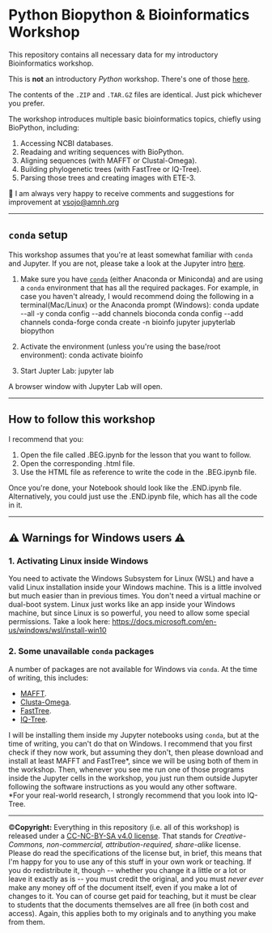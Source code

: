 # Python Biopython & Bioinformatics Workshop
This repository contains all necessary data for my introductory Bioinformatics workshop.

This is **not** an introductory _Python_ workshop. There's one of those [here](https://github.com/vsojo/Python_Workshop).

The contents of the `.ZIP` and `.TAR.GZ` files are identical. Just pick whichever you prefer.

The workshop introduces multiple basic bioinformatics topics, chiefly using BioPython, including:
1. Accessing NCBI databases.
1. Readaing and writing sequences with BioPython.
1. Aligning sequences (with MAFFT or Clustal-Omega).
1. Building phylogenetic trees (with FastTree or IQ-Tree).
1. Parsing those trees and creating images with ETE-3.

:pencil: I am always very happy to receive comments and suggestions for improvement at vsojo@amnh.org

---
## `conda` setup
This workshop assumes that you're at least somewhat familiar with `conda` and Jupyter. If you are not, please take a look at the Jupyter intro [here](https://github.com/vsojo/Python_Workshop).
1. Make sure you have [`conda`](https://www.anaconda.com/products/individual) (either Anaconda or Miniconda) and are using a `conda` environment that has all the required packages. For example, in case you haven't already, I would recommend doing the following in a terminal(Mac/Linux) or the Anaconda prompt (Windows):
   conda update --all -y
   conda config --add channels bioconda
   conda config --add channels conda-forge
   conda create -n bioinfo jupyter jupyterlab biopython
   
2. Activate the environment (unless you're using the base/root environment):
   conda activate bioinfo

3. Start Jupter Lab:
   jupyter lab

A browser window with Jupyter Lab will open.

---
## How to follow this workshop
I recommend that you:
1. Open the file called .BEG.ipynb for the lesson that you want to follow.
2. Open the corresponding .html file.
3. Use the HTML file as reference to write the code in the .BEG.ipynb file.

Once you're done, your Notebook should look like the .END.ipynb file.
Alternatively, you could just use the .END.ipynb file, which has all the code in it. 

---
## :warning: Warnings for Windows users :warning:
### 1. Activating Linux inside Windows
You need to activate the Windows Subsystem for Linux (WSL) and have a valid Linux installation inside your Windows machine.
This is a little involved but much easier than in previous times. You don't need a virtual machine or dual-boot system. Linux just works like an app inside your Windows machine, but since Linux is so powerful, you need to allow some special permissions.
Take a look here:
https://docs.microsoft.com/en-us/windows/wsl/install-win10

### 2. Some unavailable `conda` packages
A number of packages are not available for Windows via `conda`. At the time of writing, this includes:
+ [MAFFT](https://mafft.cbrc.jp/alignment/software/).
+ [Clusta-Omega](http://www.clustal.org/omega/).
+ [FastTree](http://meta.microbesonline.org/fasttree/).
+ [IQ-Tree](http://www.iqtree.org/).

I will be installing them inside my Jupyter notebooks using `conda`, but at the time of writing, you can't do that on Windows. I recommend that you first check if they now work, but assuming they don't, then please download and install at least MAFFT and FastTree\*, since we will be using both of them in the workshop. Then, whenever you see me run one of those programs inside the Jupyter cells in the workshop, you just run them outside Jupyter following the software instructions as you would any other software.<br/>
\*For your real-world research, I strongly recommend that you look into IQ-Tree.

-----------
:copyright:**Copyright:** Everything in this repository (i.e. all of this workshop) is released under a [CC-NC-BY-SA v4.0 license](https://creativecommons.org/licenses/by-nc-sa/4.0/). That stands for _Creative-Commons, non-commercial, attribution-required, share-alike_ license. Please do read the specifications of the license but, in brief, this means that I'm happy for you to use any of this stuff in your own work or teaching. If you do redistribute it, though -- whether you change it a little or a lot or leave it exactly as is -- you must credit the original, and you must _never ever_ make any money off of the document itself, even if you make a lot of changes to it. You can of course get paid for teaching, but it must be clear to students that the documents themselves are all free (in both cost and access). Again, this applies both to my originals and to anything you make from them.
